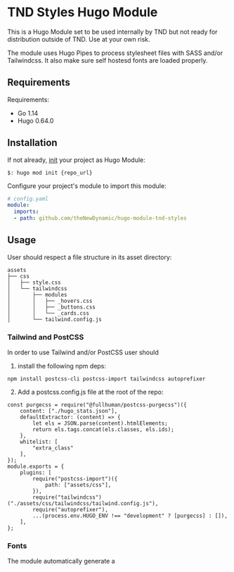 # TND Styles Hugo Module

This is a Hugo Module set to be used internally by TND but not ready for distribution outside of TND. Use at your own risk.

The module uses Hugo Pipes to process stylesheet files with SASS and/or Tailwindcss. It also make sure self hostesd fonts are loaded properly. 

## Requirements

Requirements:
- Go 1.14
- Hugo 0.64.0


## Installation

If not already, [init](https://gohugo.io/hugo-modules/use-modules/#initialize-a-new-module) your project as Hugo Module:

```
$: hugo mod init {repo_url}
```

Configure your project's module to import this module:

```yaml
# config.yaml
module:
  imports:
  - path: github.com/theNewDynamic/hugo-module-tnd-styles
```

## Usage

User should respect a file structure in its asset directory:

```
assets
├── css
│   ├── style.css
│   └── tailwindcss
│       ├── modules
│       │   ├── _hovers.css
│       │   ├── _buttons.css
│       │   └── _cards.css
│       └── tailwind.config.js
```

### Tailwind and PostCSS

In order to use Tailwind and/or PostCSS user should 
1. install the following npm deps:
```
npm install postcss-cli postcss-import tailwindcss autoprefixer
```
2. Add a postcss.config.js file at the root of the repo:
```
const purgecss = require("@fullhuman/postcss-purgecss")({
	content: ["./hugo_stats.json"],
	defaultExtractor: (content) => {
		let els = JSON.parse(content).htmlElements;
		return els.tags.concat(els.classes, els.ids);
	},
	whitelist: [
		"extra_class"
	],
});
module.exports = {
	plugins: [
		require("postcss-import")({
			path: ["assets/css"],
		}),
		require("tailwindcss")("./assets/css/tailwindcss/tailwind.config.js"),
		require("autoprefixer"),
		...(process.env.HUGO_ENV !== "development" ? [purgecss] : []),
	],
};
```

### Fonts

The module automatically generate a <style> tag containing `@fontface` declarations for every declaration set through the module settings on the condition that at least one file matching the base filename set in the declaration exists.

The following settings:

```yaml
tnd_styles:
  fonts:
  - family: Open
    file: fonts/files/open-sans-v17-latin-regular
    weight: 400
    style: normal
  - family: Open
    file: fonts/files/open-sans-v17-latin-italic
    weight: 400
    style: italic
  - family: Open
    file: fonts/files/open-sans-v17-latin-700
    weight: 700
  - family: Open
    file: fonts/files/open-sans-v17-latin-700italic
    weight: 700
    style: italic
```

With the presents of the following files:

````
assets/fonts
└── files
    ├── open-sans-v17-latin-300.eot
    ├── open-sans-v17-latin-300.svg
    ├── open-sans-v17-latin-300.ttf
    ├── open-sans-v17-latin-300.woff
    ├── open-sans-v17-latin-300.woff2
    ├── open-sans-v17-latin-300italic.eot
    ├── open-sans-v17-latin-300italic.svg
    ├── open-sans-v17-latin-300italic.ttf
    ├── open-sans-v17-latin-300italic.woff
    ├── open-sans-v17-latin-300italic.woff2
    ├── open-sans-v17-latin-700.eot
    ├── open-sans-v17-latin-700.svg
    ├── open-sans-v17-latin-700.ttf
    ├── open-sans-v17-latin-700.woff
    ├── open-sans-v17-latin-700.woff2
    ├── open-sans-v17-latin-700italic.eot
    ├── open-sans-v17-latin-700italic.svg
    ├── open-sans-v17-latin-700italic.ttf
    ├── open-sans-v17-latin-700italic.woff
    ├── open-sans-v17-latin-700italic.woff2
    ├── open-sans-v17-latin-italic.eot
    ├── open-sans-v17-latin-italic.svg
    ├── open-sans-v17-latin-italic.ttf
    ├── open-sans-v17-latin-italic.woff
    ├── open-sans-v17-latin-italic.woff2
    ├── open-sans-v17-latin-regular.eot
    ├── open-sans-v17-latin-regular.svg
    ├── open-sans-v17-latin-regular.ttf
    ├── open-sans-v17-latin-regular.woff
    └── open-sans-v17-latin-regular.woff2
```

Will produce the following fontface declarations

```css
@font-face {
  font-family: Open;
  font-style: normal;
  font-weight: 300;
  src: url("/fonts/files/open-sans-v17-latin-300.eot") format(embedded-opentype), url("/fonts/files/open-sans-v17-latin-300.svg") format(svg), url("/fonts/files/open-sans-v17-latin-300.ttf") format(ttf), url("/fonts/files/open-sans-v17-latin-300.woff") format(woff), url("/fonts/files/open-sans-v17-latin-300.woff2") format(woff2);
}
@font-face {
  font-family: Open;
  font-style: italic;
  font-weight: 300;
  src: url("/fonts/files/open-sans-v17-latin-300italic.eot") format(embedded-opentype),
			url("/fonts/files/open-sans-v17-latin-300italic.svg") format(svg),
			url("/fonts/files/open-sans-v17-latin-300italic.ttf") format(ttf), 
			url("/fonts/files/open-sans-v17-latin-300italic.woff") format(woff), 
			url("/fonts/files/open-sans-v17-latin-300italic.woff2") format(woff2);
}
@font-face {
  font-family: Open;
  font-weight: 400;
  src: url("/fonts/files/open-sans-v17-latin-regular.eot") format(embedded-opentype),
	url("/fonts/files/open-sans-v17-latin-regular.svg") format(svg),
	url("/fonts/files/open-sans-v17-latin-regular.ttf") format(ttf),
	url("/fonts/files/open-sans-v17-latin-regular.woff") format(woff),
	url("/fonts/files/open-sans-v17-latin-regular.woff2") format(woff2);
}
@font-face {
  font-family: Open;
  font-style: italic;
  font-weight: 400;
  src: url("/fonts/files/open-sans-v17-latin-italic.eot") format(embedded-opentype),
	url("/fonts/files/open-sans-v17-latin-italic.svg") format(svg),
	url("/fonts/files/open-sans-v17-latin-italic.ttf") format(ttf),
	url("/fonts/files/open-sans-v17-latin-italic.woff") format(woff),
	url("/fonts/files/open-sans-v17-latin-italic.woff2") format(woff2);
}
@font-face {
  font-family: Open;
  font-style: normal;
  font-weight: 700;
  src: url("/fonts/files/open-sans-v17-latin-700.eot") format(embedded-opentype),
	url("/fonts/files/open-sans-v17-latin-700.svg") format(svg),
	url("/fonts/files/open-sans-v17-latin-700.ttf") format(ttf),
	url("/fonts/files/open-sans-v17-latin-700.woff") format(woff),
	url("/fonts/files/open-sans-v17-latin-700.woff2") format(woff2);
}
@font-face {
  font-family: Open;
  font-style: italic;
  font-weight: 700;
  src: url("/fonts/files/open-sans-v17-latin-700italic.eot") format(embedded-opentype),
	url("/fonts/files/open-sans-v17-latin-700italic.svg") format(svg),
	url("/fonts/files/open-sans-v17-latin-700italic.ttf") format(ttf),
	url("/fonts/files/open-sans-v17-latin-700italic.woff") format(woff),
	url("/fonts/files/open-sans-v17-latin-700italic.woff2") format(woff2);
}
```
The module also prefetches every declared font files

## Usage

### tnd-styles/tags

The partial should be invoked in your `<head>` and will print all the necessary tags discussed above.

## theNewDynamic

This project is maintained and love by [thenewDynamic](https://www.thenewdynamic.com).